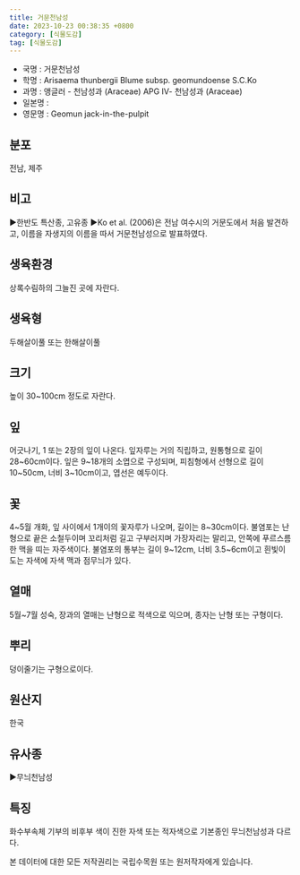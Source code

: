 ```yaml
---
title: 거문천남성
date: 2023-10-23 00:38:35 +0800
category: [식물도감]
tag: [식물도감]
---
```




- 국명 : 거문천남성
- 학명 : Arisaema thunbergii Blume subsp. geomundoense S.C.Ko
- 과명 : 앵글러 - 천남성과 (Araceae) APG Ⅳ- 천남성과 (Araceae)
- 일본명 : 
- 영문명 : Geomun jack-in-the-pulpit


## 분포
전남, 제주
## 비고
▶한반도 특산종, 고유종▶Ko et al. (2006)은 전남 여수시의 거문도에서 처음 발견하고, 이름을 자생지의 이름을 따서 거문천남성으로 발표하였다.
## 생육환경
상록수림하의 그늘진 곳에 자란다.
## 생육형
두해살이풀 또는 한해살이풀
## 크기
높이 30~100cm 정도로 자란다.
## 잎
어긋나기, 1 또는 2장의 잎이 나온다. 잎자루는 거의 직립하고, 원통형으로 길이 28~60cm이다. 잎은 9~18개의 소엽으로 구성되며, 피침형에서 선형으로 길이 10~50cm, 너비 3~10cm이고, 엽선은 예두이다.
## 꽃
4~5월 개화, 잎 사이에서 1개이의 꽃자루가 나오며, 길이는 8~30cm이다. 불염포는 난형으로 끝은 소철두이며 꼬리처럼 길고 구부러지며 가장자리는 말리고, 안쪽에 푸르스름한 맥을 띠는 자주색이다. 불염포의 통부는 길이 9~12cm, 너비 3.5~6cm이고 흰빛이 도는 자색에 자색 맥과 점무늬가 있다.
## 열매
5월~7월 성숙, 장과의 열매는 난형으로 적색으로 익으며, 종자는 난형 또는 구형이다.
## 뿌리
덩이줄기는 구형으로이다.
## 원산지
한국
## 유사종
▶무늬천남성
## 특징
화수부속체 기부의  비후부 색이 진한 자색 또는 적자색으로 기본종인 무늬천남성과 다르다.






본 데이터에 대한 모든 저작권리는 국립수목원 또는 원저작자에게 있습니다.
